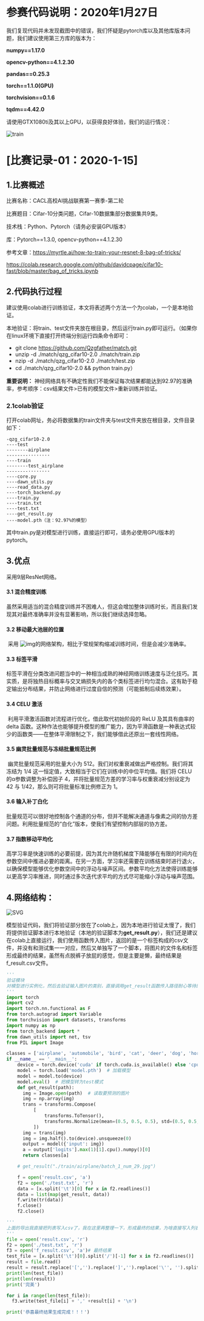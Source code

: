 # 参赛代码说明：2020年1月27日

我们复现代码并未发现截图中的错误，我们怀疑是pytorch库以及其他库版本问题，我们建议使用第三方库的版本为：

**numpy==1.17.0**

**opencv-python==4.1.2.30**

**pandas==0.25.3**

**torch==1.1.0(GPU)**

**torchvision==0.1.6**

**tqdm==4.42.0**

请使用GTX1080ti及其以上GPU，以获得良好体验，我们的运行情况：

![train](https://raw.githubusercontent.com/Qzgfather/match/master/train_screenshot.png)

# [比赛记录-01：2020-1-15]

## 1.比赛概述

比赛名称：CACL高校AI挑战联赛第一赛季-第二轮

比赛题目：Cifar-10分类问题，Cifar-10数据集部分数据集共9类。

技术栈：Python、Pytorch（请务必安装GPU版本）

库：Pytorch==1.3.0, opencv-python==4.1.2.30

参考文章：https://myrtle.ai/how-to-train-your-resnet-8-bag-of-tricks/

https://colab.research.google.com/github/davidcpage/cifar10-fast/blob/master/bag_of_tricks.ipynb

 

## 2.代码执行过程

建议使用colab进行训练验证，本文将表述两个方法一个为colab，一个是本地验证。

本地验证：将train、test文件夹放在根目录，然后运行train.py即可运行。（如果你在linux环境下直接打开终端分别运行四条命令即可：
- git clone https://github.com/Qzgfather/match.git
- unzip -d ./match/qzg_cifar10-2.0 ./match/train.zip 
- nzip -d ./match/qzg_cifar10-2.0 ./match/test.zip 
- cd ./match/qzg_cifar10-2.0 && python train.py）

**重要说明：** 神经网络具有不确定性我们不能保证每次结果都能达到92.97的准确率，参考顺序：csv结果文件>已有的模型文件>重新训练并验证。

### 2.1colab验证

打开colab网址，务必将数据集的train文件夹与test文件夹放在根目录，文件目录如下：

```
-qzg_cifar10-2.0
----test
--------airplane
--------········
----train
--------test_airplane
--------········
----core.py
----dawn_utils.py
----read_data.py
----torch_backend.py
----train.py
----train.txt
----test.txt
----get_result.py
----model.pth（注：92.97%的模型）
```

其中train.py是对模型进行训练，直接运行即可，请务必使用GPU版本的pytorch。

##  3.优点

采用9层ResNet网络。

#### 3.1  混合精度训练

​       虽然采用适当的混合精度训练并不困难人，但这会增加整体训练时长，而且我们发现其对最终准确率并没有显著影响，所以我们继续选择忽略。

#### 3.2  移动最大池层的位置

​       采用 ![img](https://github.com/Qzgfather/Qzgfather.github.io/blob/master/assets/img/res.png)的网络架构，相比于常规架构缩减训练时间，但是会减少准确率。

#### 3.3 标签平滑

​        标签平滑在分类改进问题当中的一种相当成熟的神经网络训练速度与泛化技巧。其实质，是将独热目标概率与交叉熵损失内的各个类标签进行均匀混合。这有助于稳定输出分布结果，并防止网络进行过度自信的预测（可能抵制后续练效果）。

#### 3.4  CELU 激活

​        利用平滑激活函数对流程进行优化，借此取代初始阶段的 ReLU 及其具有曲率的 delta 函数。这种作法也能够提升模型的推广能力，因为平滑函数是一种表达式较少的函数类——在整体平滑限制之下，我们能够借此还原出一套线性网络。

#### 3.5  幽灵批量规范与冻结批量规范比例

​        幽灵批量规范采用的批量大小为 512。我们对权重衰减做出严格控制。我们将其冻结为 1/4 这一恒定值，大致相当于它们在训练中的中位平均值。我们将 CELU 的α参数调整为补偿因子 4，并将批量规范方差的学习率与权重衰减分别设定为 42 与 1/42，那么则可将批量标准比例修正为 1。

#### 3.6  输入补丁白化

​        批量规范可以很好地控制各个通道的分布，但并不能解决通道与像素之间的协方差问题。利用批量规范的“白化”版本，使我们有望控制内部层的协方差。

#### 3.7  指数移动平均化

​       高学习率是快速训练的必要前提，因为其允许随机梯度下降能够在有限的时间内在参数空间中推进必要的距离。在另一方面，学习率还需要在训练结束时进行退火，以确保模型能够优化参数空间中的浮动与噪声区间。参数平均化方法使得训练能够以更高学习率推进，同时通过多次迭代求平均的方式尽可能缩小浮动与噪声范围。

## 4.网络结构：

![SVG](https://github.com/Qzgfather/Qzgfather.github.io/blob/master/assets/img/net.svg)





​        模型验证代码，我们将验证部分放在了colab上，因为本地进行验证太慢了，我们将提供验证脚本进行本地验证（本地的验证脚本为**get_result.py**），我们还是建议在colab上直接运行，我们使用函数传入图片，返回的是一个标签构成的csv文件，并没有和测试集一一对应，然后又单独写了一个脚本，将图片的文件名和标签形成最终的结果，虽然有点脱裤子放屁的感觉，但是主要是懒，最终结果是f_result.csv文件。

```python
'''
验证模块
对模型进行实例化，然后去验证输入图片的类别，直接调用get_result函数传入路径耐心等待即可，一定要耐心，因为我没时间优化了现在已经2020年1月1日01:33:03了。
'''
import torch
import cv2
import torch.nn.functional as F
from torch.autograd import Variable
from torchvision import datasets, transforms
import numpy as np
from torch_backend import *
from dawn_utils import net, tsv
from PIL import Image

classes = ['airplane', 'automobile', 'bird', 'cat', 'deer', 'dog', 'horse', 'ship', 'truck']
if __name__ == '__main__':
    device = torch.device('cuda' if torch.cuda.is_available() else 'cpu')
    model = torch.load('model.pth')  # 加载模型
    model = model.to(device)
    model.eval()  # 把模型转为test模式
    def get_result(path):
      img = Image.open(path)  # 读取要预测的图片
      img = np.array(img)
      trans = transforms.Compose(
          [
              transforms.ToTensor(),
              transforms.Normalize(mean=(0.5, 0.5, 0.5), std=(0.5, 0.5, 0.5))
          ])
      img = trans(img)
      img = img.half().to(device).unsqueeze(0)
      output = model({'input': img})
      a = output['logits'].max(1)[1].cpu().numpy()[0]
      return classes[a]

    # get_result("./train/airplane/batch_1_num_29.jpg")

    f = open('result.csv', 'a')
    f2 = open('./test.txt', 'r')
    data = [x.split('\t')[0] for x in f2.readlines()]
    data = list(map(get_result, data))
    f.write(tr(data))  
    f.close()
    f2.close()
```

```python
'''
上面的导出我直接把列表写入csv了，我在这里再整理一下，形成最终的结果，为啥直接写入列表？因为懒
'''
file = open('result.csv', 'r')
f2 = open('./test.txt', 'r')
f3 = open('f_result.csv', 'a')# 最终结果
test_file = [x.split('\t')[0].split('/')[-1] for x in f2.readlines()]  #双重split最为致命
result = file.read()
result = result.replace('[','').replace(']','').replace('\'', '').split(',')
print(len(test_file))
print(len(result))
print('完美')

for i in range(len(test_file)):
  f3.write(test_file[i] + ',' +result[i] + '\n')

print('恭喜最终结果生成完成！！！')

```









